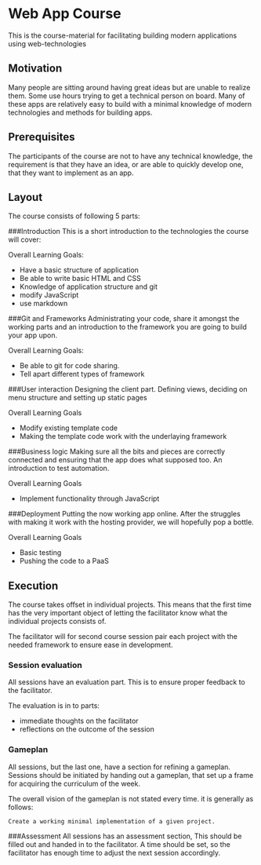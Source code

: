 Web App Course
==============
This is the course-material for facilitating building modern applications using
web-technologies

Motivation
----------
Many people are sitting around having great ideas but are unable to realize them.
Some use hours trying to get a technical person on board.
Many of these apps are relatively easy to build with a minimal knowledge of
modern technologies and methods for building apps. 

Prerequisites
-------------
The participants of the course are not to have any technical knowledge, the
requirement is that they have an idea, or are able to quickly develop one, that
they want to implement as an app.

Layout
------
The course consists of following 5 parts:

###Introduction
This is a short introduction to the technologies the course will cover:

Overall Learning Goals:
* Have a basic structure of application
* Be able to write basic HTML and CSS
* Knowledge of application structure and git
* modify JavaScript
* use markdown

###Git and Frameworks
Administrating your code, share it amongst the working parts and an introduction
to the framework you are going to build your app upon.

Overall Learning Goals:
* Be able to git for code sharing.
* Tell apart different types of framework

###User interaction
Designing the client part. Defining views, deciding on menu structure and
setting up static pages

Overall Learning Goals
* Modify existing template code
* Making the template code work with the underlaying framework 

###Business logic
Making sure all the bits and pieces are correctly connected and ensuring that
the app does what supposed too. An introduction to test automation.

Overall Learning Goals
* Implement functionality through JavaScript

###Deployment
Putting the now working app online. After the struggles with making it work with
the hosting provider, we will hopefully pop a bottle.

Overall Learning Goals
* Basic testing
* Pushing the code to a PaaS

Execution
---------
The course takes offset in individual projects. This means that the first time
has the very important object of letting the facilitator know what the
individual projects consists of.

The facilitator will for second course session pair each project with the needed
framework to ensure ease in development.

### Session evaluation
All sessions have an evaluation part. This is to ensure proper feedback to the
facilitator.

The evaluation is in to parts:
* immediate thoughts on the facilitator
* reflections on the outcome of the session

### Gameplan
All sessions, but the last one, have a section for refining a gameplan. Sessions
should be initiated by handing out a gameplan, that set up a frame for acquiring
the curriculum of the week.

The overall vision of the gameplan is not stated every time. it is generally as
follows:

	Create a working minimal implementation of a given project.

###Assessment
All sessions has an assessment section, This should be filled out and handed in
to the facilitator. A time should be set, so the facilitator has enough time to
adjust the next session accordingly.

